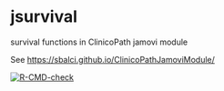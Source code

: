 # jsurvival


survival functions in ClinicoPath jamovi module


See https://sbalci.github.io/ClinicoPathJamoviModule/


[![R-CMD-check](https://github.com/sbalci/jsurvival/actions/workflows/R-CMD-check.yaml/badge.svg)](https://github.com/sbalci/jsurvival/actions/workflows/R-CMD-check.yaml)


